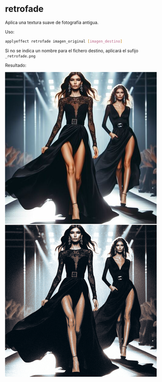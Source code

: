 # retrofade

Aplica una textura suave de fotografía antigua.

Uso:

``` sh
applyeffect retrofade imagen_original [imagen_destino]
```

Si no se indica un nombre para el fichero destino, aplicará el sufijo `_retrofade.png`

Resultado:

![imagen original](../../images/image.jpg)
![retrofade](../../images/image_retrofade.png)
